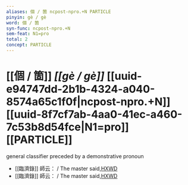 ```yaml
---
aliases: 個 / 箇 ncpost-npro.+N PARTICLE
pinyin: gè / gè
word: 個 / 箇
syn-func: ncpost-npro.+N
sem-feat: N1=pro
total: 2
concept: PARTICLE 
---
```

# [[個 / 箇]] *[[gè / gè]]*  [[uuid-e94747dd-2b1b-4324-a040-8574a65c1f0f|ncpost-npro.+N]] [[uuid-8f7cf7ab-4aa0-41ec-a460-7c53b8d54fce|N1=pro]] [[PARTICLE]]
general classifier preceded by a demonstrative pronoun
 - [[臨濟錄]] 師云： / The master said,[HXWD](https://hxwd.org/textview.html?location=KR6q0053_T_001-0496b.50)
 - [[臨濟錄]] 師云： / The master said,[HXWD](https://hxwd.org/textview.html?location=KR6q0053_T_001-0496b.50)